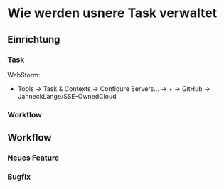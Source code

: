 # Wie werden usnere Task verwaltet

## Einrichtung
### Task
WebStorm: 
- Tools -> Task & Contexts -> Configure Servers... -> + -> GitHub -> JanneckLange/SSE-OwnedCloud

### Workflow
## Workflow
### Neues Feature
### Bugfix
